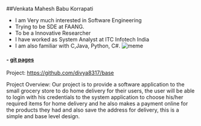 ##Venkata Mahesh Babu Korrapati
- I am Very much interested in Software Engineering 
- Trying to be SDE at FAANG.
- To be a Innovative Researcher
- I have worked as System Analyst at ITC Infotech India
- I am also familiar with C,Java, Python, C#.
![meme](https://res.cloudinary.com/practicaldev/image/fetch/s--MOKp0Jew--/c_limit%2Cf_auto%2Cfl_progressive%2Cq_auto%2Cw_880/https://www.probytes.net/wp-content/uploads/2018/01/4-1.png)
#### - [git pages](https://pages.github.com//)
Project: https://github.com/divya8317/base

Project Overview: Our project is to provide a software application to the small grocery store to do home delivery for their users, the user will be able to login with his credentials to the system application to choose his/her required items for home delivery and he also makes a payment online for the products they had and also save the address for delivery, this is a simple and base level design.

